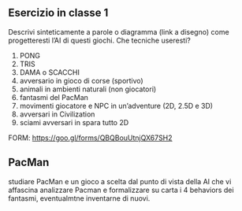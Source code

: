 ## Esercizio in classe 1

Descrivi sinteticamente a parole o diagramma (link a disegno) come progetteresti l’AI di questi giochi. Che tecniche useresti?
 
1) PONG
2) TRIS
3) DAMA o SCACCHI
4) avversario in gioco di corse (sportivo)
5) animali in ambienti naturali (non giocatori)
6) fantasmi del PacMan
7) movimenti giocatore e NPC in un’adventure (2D, 2.5D e 3D)
8) avversari in Civilization
9) sciami avversari in spara tutto 2D

FORM: https://goo.gl/forms/QBQBouUtnjQX67SH2


## PacMan
studiare PacMan e un gioco a scelta dal punto di vista della AI che vi affascina
analizzare Pacman e formalizzare su carta i 4 behaviors dei fantasmi, eventualmtne inventarne di nuovi.

